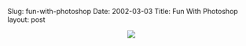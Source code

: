 Slug: fun-with-photoshop
Date: 2002-03-03
Title: Fun With Photoshop
layout: post

<div align="center">
<a href="imagessteveAtChilisPoster.jpg"><img border="0" src="imagessteveAtChilisPosterSm.jpg" /></a>
</div>
